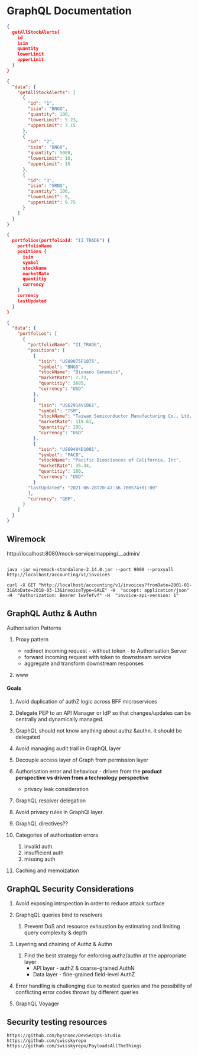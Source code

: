 # GraphQL Documentation

```json
{
  getAllStockAlerts{
    id
    isin
    quantity
    lowerLimit
    upperLimit
  }
}
```

```json 
{
  "data": {
    "getAllStockAlerts": [
      {
        "id": "1",
        "isin": "BNGO",
        "quantity": 100,
        "lowerLimit": 5.23,
        "upperLimit": 7.15
      },
      {
        "id": "2",
        "isin": "BNGO",
        "quantity": 5000,
        "lowerLimit": 10,
        "upperLimit": 15
      },
      {
        "id": "3",
        "isin": "SRNG",
        "quantity": 100,
        "lowerLimit": 9,
        "upperLimit": 9.75
      }
    ]
  }
}
```






```json
{
  portfolios(portfolioId: "II_TRADE") {
    portfolioName
    positions {
      isin
      symbol
      stockName
      marketRate
      quantitiy
      currency
    }
    currency
    lastUpdated
  }
}
```


```json
{
  "data": {
    "portfolios": [
      {
        "portfolioName": "II_TRADE",
        "positions": [
          {
            "isin": "US09075F1075",
            "symbol": "BNGO",
            "stockName": "Bionano Genomics",
            "marketRate": 7.73,
            "quantitiy": 3685,
            "currency": "USD"
          },
          {
            "isin": "US62914V1061",
            "symbol": "TSM",
            "stockName": "Taiwan Semiconductor Manufacturing Co., Ltd. ",
            "marketRate": 119.61,
            "quantitiy": 200,
            "currency": "USD"
          },
          {
            "isin": "US69404D1081",
            "symbol": "PACB",
            "stockName": "Pacific Biosciences of California, Inc",
            "marketRate": 35.34,
            "quantitiy": 180,
            "currency": "USD"
          }
        "lastUpdated": "2021-06-28T20:47:36.700574+01:00"
        ],
        "currency": "GBP",
      }
    ]
  }
}

```








## Wiremock

http://localhost:8080/mock-service/mapping/__admin/

```

java -jar wiremock-standalone-2.14.0.jar --port 9000 --proxyall http://localhost/accounting/v1/invoices

```

```
curl -X GET "http://localhost/accounting/v1/invoices?fromDate=2001-01-31&toDate=2018-03-13&invoiceType=SALE" -H  "accept: application/json" -H  "Authorization: Bearer lwvfefvf" -H  "invoice-api-version: 1"
```
## GraphQL Authz & Authn

Authorisation Patterns

1. Proxy pattern
   - redirect incoming request - without token - to Authorisation Server
   - forward incoming request with token to downstream service
   - aggregate and transform downstream responses

2. www

#### Goals

1. Avoid duplication of authZ logic across BFF microservices
2. Delegate PEP to an API Manager or IdP so that changes/updates can be centrally and dynamically managed.
3. GraphQL should not know anything about authz &authn. it should be delegated
4. Avoid managing audit trail in GraphQL layer
5. Decouple access layer of Graph from permission layer
6. Authorisation error and behaviour - driven from the __product perspective vs driven from a technology perspective__
   - privacy leak consideration

7. GraphQL resolver delegation
8. Avoid privacy rules in GraphQl layer.
9. GraphQL directives??
10. Categories of authorisation errors
    1. invalid auth
    2. insufficient auth
    3. missing auth
11. Caching and memoization

## GraphQL Security Considerations

1. Avoid exposing intrspection in order to reduce attack surface
2. GraphqQL queries bind to resolvers
   1. Prevent DoS and resource exhaustion by estimating and limiting query complexity & depth

3. Layering and chaining of Authz & Authn 
   1. Find the best strategy for enforcing authz/authn at the appropriate layer
      - API layer - authZ & coarse-grained AuthN 
      - Data layer - fine-grained field-level AuthZ 
4. Error handling is challenging due to nested queries and the possibility of conflicting error codes thrown by different queries 
5. GraphQL  Voyager



## Security testing resources

```
https://github.com/hysnsec/DevSecOps-Studio
https://github.com/swisskyrepo
https://github.com/swisskyrepo/PayloadsAllTheThings
```